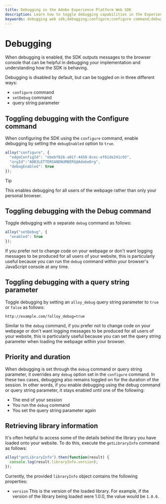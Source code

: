 ```yaml
---
title: Debugging in the Adobe Experience Platform Web SDK
description: Learn how to toggle debugging capabilities in the Experience Platform Web SDK.
keywords: debugging web sdk;debugging;configure;configure command;debug command;edgeConfigId;setDebug;debugEnabled;debug;
---
```


# Debugging

When debugging is enabled, the SDK outputs messages to the browser console that can be helpful in debugging your implementation and understanding how the SDK is behaving.

Debugging is disabled by default, but can be toggled on in three different ways: 

* `configure` command
* `setDebug` command
* query string parameter

## Toggling debugging with the Configure command

When configuring the SDK using the `configure` command, enable debugging by setting the `debugEnabled` option to `true`.

```javascript
alloy("configure", {
  "edgeConfigId": "ebebf826-a01f-4458-8cec-ef61de241c93",
  "orgId":"ADB3LETTERSANDNUMBERS@AdobeOrg",
  "debugEnabled": true
});
```

>[!TIP]
>
>This enables debugging for all users of the webpage rather than only your personal browser.

## Toggling debugging with the Debug command

Toggle debugging with a separate `debug` command as follows:

```javascript
alloy("setDebug", {
  "enabled": true
});
```

If you prefer not to change code on your webpage or don't want logging messages to be produced for all users of your website, this is particularly useful because you can run the `debug` command within your browser's JavaScript console at any time.

## Toggling debugging with a query string parameter

Toggle debugging by setting an `alloy_debug` query string parameter to `true` or `false` as follows:

```HTTP
http://example.com/?alloy_debug=true
```

Similar to the `debug` command, if you prefer not to change code on your webpage or don't want logging messages to be produced for all users of your website, this is particularly useful because you can set the query string parameter when loading the webpage within your browser.

## Priority and duration

When debugging is set through the `debug` command or query string parameter, it overrides any `debug` option set in the `configure` command. In these two cases, debugging also remains toggled on for the duration of the session. In other words, if you enable debugging using the debug command or query string parameter, it stays enabled until one of the following:

* The end of your session 
* You run the `debug` command 
* You set the query string parameter again

## Retrieving library information

It's often helpful to access some of the details behind the library you have loaded onto your website. To do this, execute the `getLibraryInfo` command as follows:

```js
alloy("getLibraryInfo").then(function(result) {
  console.log(result.libraryInfo.version);
});
```

Currently, the provided `libraryInfo` object contains the following properties:

* `version` This is the version of the loaded library. For example, if the version of the library being loaded were 1.0.0, the value would be `1.0.0`.
